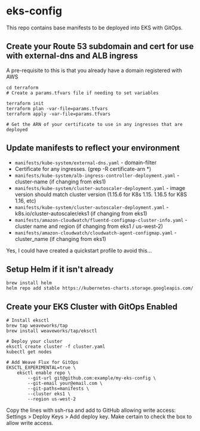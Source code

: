 # eks-config

This repo contains base manifests to be deployed into EKS with GitOps.

## Create your Route 53 subdomain and cert for use with external-dns and ALB ingress

A pre-requisite to this is that you already have a domain registered with AWS

```
cd terraform
# Create a params.tfvars file if needing to set variables

terraform init
terraform plan -var-file=params.tfvars
terraform apply -var-file=params.tfvars

# Get the ARN of your certificate to use in any ingresses that are deployed
```

## Update manifests to reflect your environment

* `manifests/kube-system/external-dns.yaml` - domain-filter
* Certificate for any ingresses.  (grep -R certificate-arn *)
* `manifests/kube-system/alb-ingress-controller-deployment.yaml` - cluster-name (if changing from eks1)
* `manifests/kube-system/cluster-autoscaler-deployment.yaml` - image version should match cluster version (1.15.6 for K8s 1.15. 1.16.5 for K8S 1.16, etc)
* `manifests/kube-system/cluster-autoscaler-deployment.yaml` - k8s.io/cluster-autoscaler/eks1 (if changing from eks1)
* `manifests/amazon-cloudwatch/fluentd-configmap-cluster-info.yaml` - cluster name and region (if changing from eks1 / us-west-2)
* `manifests/amazon-cloudwatch/cloudwatch-agent-configmap.yaml` - cluster_name (if changing from eks1)

Yes, I could have created a quickstart profile to avoid this...

## Setup Helm if it isn't already

```
brew install helm
helm repo add stable https://kubernetes-charts.storage.googleapis.com/
```

## Create your EKS Cluster with GitOps Enabled

```
# Install eksctl
brew tap weaveworks/tap
brew install weaveworks/tap/eksctl

# Deploy your cluster
eksctl create cluster -f cluster.yaml
kubectl get nodes

# Add Weave Flux for GitOps
EKSCTL_EXPERIMENTAL=true \
    eksctl enable repo \
        --git-url git@github.com:example/my-eks-config \
        --git-email your@email.com \
        --git-paths=manifests \
        --cluster eks1 \
        --region us-west-2

```

Copy the lines with ssh-rsa and add to GitHub allowing write access: Settings > Deploy Keys > Add deploy key.  Make certain to check the box to allow write access.  
